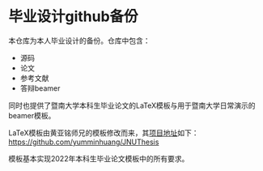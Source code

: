 # 毕业设计github备份

本仓库为本人毕业设计的备份。仓库中包含：

- 源码
- 论文
- 参考文献
- 答辩beamer

同时也提供了暨南大学本科生毕业论文的LaTeX模板与用于暨南大学日常演示的beamer模板。

LaTeX模板由黄亚铭师兄的模板修改而来，其[项目地址](https://github.com/yumminhuang/JNUThesis)如下：https://github.com/yumminhuang/JNUThesis

模板基本实现2022年本科生毕业论文模板中的所有要求。
